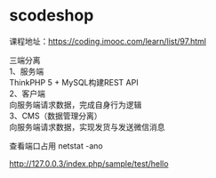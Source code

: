 # scodeshop

课程地址：https://coding.imooc.com/learn/list/97.html <br>

三端分离 <br>
1、服务端 <br>
    ThinkPHP 5 + MySQL构建REST API <br>
2、客户端 <br>
    向服务端请求数据，完成自身行为逻辑 <br>
3、CMS（数据管理分离） <br>
    向服务端请求数据，实现发货与发送微信消息 <br>

查看端口占用 netstat -ano <br>

http://127.0.0.3/index.php/sample/test/hello <br>







